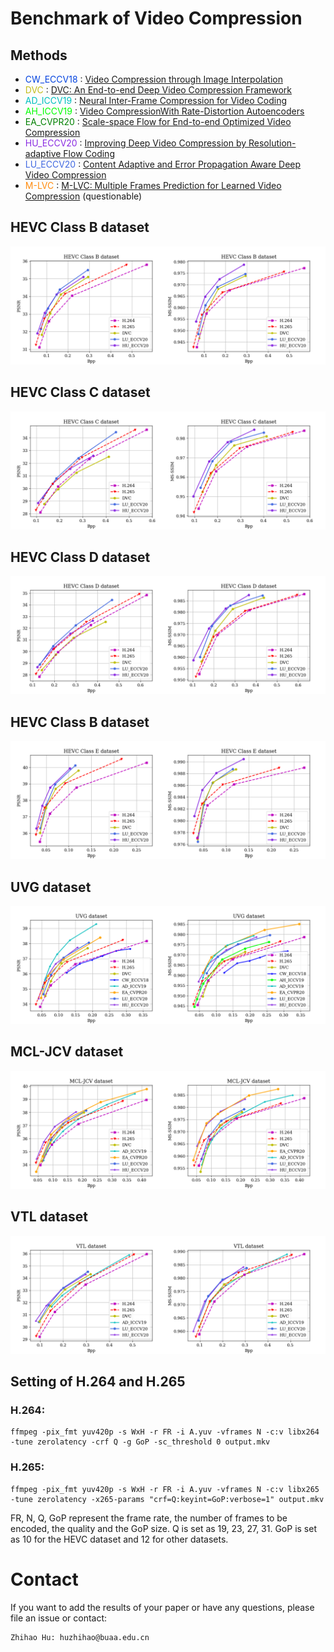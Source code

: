 # Benchmark of Video Compression


## Methods
- <font color="#0343df">CW_ECCV18</font> : [Video Compression through Image Interpolation](https://arxiv.org/abs/1804.06919)
- <font color="#c2bd1c">DVC</font> : [DVC: An End-to-end Deep Video Compression Framework](https://arxiv.org/abs/1812.00101)
- <font color="#00bfbf">AD_ICCV19</font> : [Neural Inter-Frame Compression for Video Coding](https://openaccess.thecvf.com/content_ICCV_2019/papers/Djelouah_Neural_Inter-Frame_Compression_for_Video_Coding_ICCV_2019_paper.pdf)
- <font color="#00FF00">AH_ICCV19</font> : [Video CompressionWith Rate-Distortion Autoencoders](https://arxiv.org/abs/1908.05717v2)
- <font color="#008000">EA_CVPR20</font> : [Scale-space Flow for End-to-end Optimized Video Compression](https://ieeexplore.ieee.org/stamp/stamp.jsp?tp=&arnumber=9157366)
- <font color="#8A2BE2">HU_ECCV20</font> : [Improving Deep Video Compression by Resolution-adaptive Flow Coding](http://www.ecva.net/papers/eccv_2020/papers_ECCV/papers/123470188.pdf)
- <font color="#4169E1">LU_ECCV20</font> : [Content Adaptive and Error Propagation Aware Deep Video Compression](https://arxiv.org/pdf/2003.11282.pdf)
- <font color="#ff8c0f">M-LVC</font> : [M-LVC: Multiple Frames Prediction for Learned Video Compression](https://arxiv.org/abs/2004.10290) (questionable)
   

## HEVC Class B dataset
<!-- ![](HEVCresults/HEVCClass_B_psnr.png)![](HEVCresults/HEVCClass_B_msssim.png) -->
![](HEVCresults/HEVCClass_B.png)
## HEVC Class C dataset
<!-- ![](HEVCresults/HEVCClass_C_psnr.png)![](HEVCresults/HEVCClass_C_msssim.png) -->
![](HEVCresults/HEVCClass_C.png)
## HEVC Class D dataset
<!-- ![](HEVCresults/HEVCClass_D_psnr.png)![](HEVCresults/HEVCClass_D_msssim.png) -->
![](HEVCresults/HEVCClass_D.png)
## HEVC Class B dataset
<!-- ![](HEVCresults/HEVCClass_E_psnr.png)![](HEVCresults/HEVCClass_E_msssim.png) -->
![](HEVCresults/HEVCClass_E.png)
## UVG dataset
<!-- ![](UVGresults/UVG_psnr.png)![](UVGresults/UVG_msssim.png) -->
![](UVGresults/UVG.png)
## MCL-JCV dataset
<!-- ![](MCLresults/MCL_psnr.png)![](MCLresults/MCL_msssim.png) -->
![](MCLresults/MCL.png)
## VTL dataset
<!-- ![](VTLresults/VTL_psnr.png)![](VTLresults/VTL_msssim.png) -->
![](VTLresults/VTL.png)


## Setting of H.264 and H.265

### H.264:
```
ffmpeg -pix_fmt yuv420p -s WxH -r FR -i A.yuv -vframes N -c:v libx264 -tune zerolatency -crf Q -g GoP -sc_threshold 0 output.mkv
```

### H.265:

```
ffmpeg -pix_fmt yuv420p -s WxH -r FR -i A.yuv -vframes N -c:v libx265 -tune zerolatency -x265-params "crf=Q:keyint=GoP:verbose=1" output.mkv
```


FR, N, Q, GoP represent the frame rate, the number of frames to be encoded, the quality and the GoP size. Q is set as 19, 23, 27, 31. GoP is set as 10 for the HEVC dataset and 12 for other datasets.

# Contact

If you want to add the results of your paper or have any questions, please file an issue or contact:

    Zhihao Hu: huzhihao@buaa.edu.cn